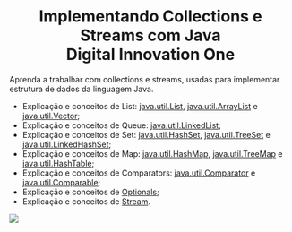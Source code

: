 

<h1 align="center">Implementando Collections e Streams com Java<br>Digital Innovation One</h1>

Aprenda a trabalhar com collections e streams, usadas para implementar estrutura de dados da linguagem Java.

- Explicação e conceitos de List: [java.util.List](https://github.com/edvaldoljr/Collections-e-Streams/blob/main/src/main/java/one/digitalinnovation/list/ExemploList.java), [java.util.ArrayList](https://github.com/edvaldoljr/Collections-e-Streams/blob/main/src/main/java/one/digitalinnovation/list/ExemploArrayList.java) e [java.util.Vector](https://github.com/edvaldoljr/Collections-e-Streams/blob/main/src/main/java/one/digitalinnovation/list/ExemploVector.java);
- Explicação e conceitos de Queue: [java.util.LinkedList](https://github.com/edvaldoljr/Collections-e-Streams/blob/main/src/main/java/one/digitalinnovation/queue/ExemploLinkedList.java);
- Explicação e conceitos de Set: [java.util.HashSet](https://github.com/edvaldoljr/Collections-e-Streams/blob/main/src/main/java/one/digitalinnovation/set/ExemploHashSet.java), [java.util.TreeSet](https://github.com/edvaldoljr/Collections-e-Streams/blob/main/src/main/java/one/digitalinnovation/set/ExemploTreeSet.java) e [java.util.LinkedHashSet](https://github.com/edvaldoljr/Collections-e-Streams/blob/main/src/main/java/one/digitalinnovation/set/ExemploLinkedHashSet.java);
- Explicação e conceitos de Map: [java.util.HashMap](https://github.com/edvaldoljr/Collections-e-Streams/blob/main/src/main/java/one/digitalinnovation/map/ExemploHashMap.java), [java.util.TreeMap](https://github.com/edvaldoljr/Collections-e-Streams/blob/main/src/main/java/one/digitalinnovation/map/ExemploTreeMap.java) e [java.util.HashTable](https://github.com/edvaldoljr/Collections-e-Streams/blob/main/src/main/java/one/digitalinnovation/map/ExemploHashTable.java);
- Explicação e conceitos de Comparators: [java.util.Comparator](https://github.com/edvaldoljr/Collections-e-Streams/blob/main/src/main/java/one/digitalinnovation/comparators/EstudanteOrdemIdadeReversaComparator.java) e [java.util.Comparable](https://github.com/edvaldoljr/Collections-e-Streams/blob/main/src/main/java/one/digitalinnovation/comparators/Estudante.java);
- Explicação e conceitos de [Optionals](https://github.com/edvaldoljr/Collections-e-Streams/tree/main/src/main/java/one/digitalinnovation/optionals);
- Explicação e conceitos de [Stream](https://github.com/Pleiterson/collections-streams-java/blob/master/src/stream).

![](https://hermes.digitalinnovation.one/certificates/cover/A2FAC0AB.jpg)
